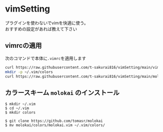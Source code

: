 # vimSetting

プラグインを使わないでvimを快適に使う。  
おすすめの設定があれば教えて下さい

## vimrcの適用

次のコマンドで本体に`.vimrc`を適用します

```bash
curl https://raw.githubusercontent.com/t-sakurai816/vimSetting/main/vimrc > ~/.vimrc
mkdir -p ~/.vim/colors
curl https://raw.githubusercontent.com/t-sakurai816/vimSetting/main/molokai.vim >> ~/.vim/colors/molokai.vim
```

## カラースキーム `molokai` のインストール

```
$ mkdir ~/.vim
$ cd ~/.vim
$ mkdir colors

$ git clone https://github.com/tomasr/molokai
$ mv molokai/colors/molokai.vim ~/.vim/colors/
```

